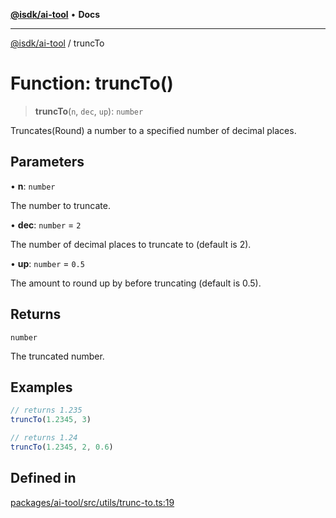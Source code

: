[**@isdk/ai-tool**](../README.md) • **Docs**

***

[@isdk/ai-tool](../globals.md) / truncTo

# Function: truncTo()

> **truncTo**(`n`, `dec`, `up`): `number`

Truncates(Round) a number to a specified number of decimal places.

## Parameters

• **n**: `number`

The number to truncate.

• **dec**: `number` = `2`

The number of decimal places to truncate to (default is 2).

• **up**: `number` = `0.5`

The amount to round up by before truncating (default is 0.5).

## Returns

`number`

The truncated number.

## Examples

```ts
// returns 1.235
truncTo(1.2345, 3)
```

```ts
// returns 1.24
truncTo(1.2345, 2, 0.6)
```

## Defined in

[packages/ai-tool/src/utils/trunc-to.ts:19](https://github.com/isdk/ai-tool.js/blob/fe6b47f429fb128627d2210e367fa914b891d314/src/utils/trunc-to.ts#L19)

